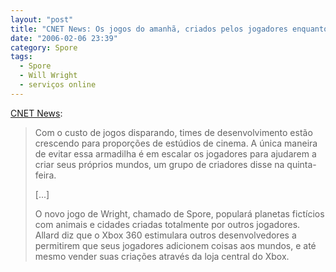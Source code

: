 ```yaml
---
layout: "post"
title: "CNET News: Os jogos do amanhã, criados pelos jogadores enquanto eles jogam"
date: "2006-02-06 23:39"
category: Spore
tags:
  - Spore
  - Will Wright
  - serviços online
---
```



[CNET News](http://news.com.com/2100-1043_3-6034630.html):

> Com o custo de jogos disparando, times de desenvolvimento estão crescendo para proporções de estúdios de cinema. A única maneira de evitar essa armadilha é em escalar os jogadores para ajudarem a criar seus próprios mundos, um grupo de criadores disse na quinta-feira.
>
> [...]
>
> O novo jogo de Wright, chamado de Spore, populará planetas fictícios com animais e cidades criadas totalmente por outros jogadores. Allard diz que o Xbox 360 estimulara outros desenvolvedores a permitirem que seus jogadores adicionem coisas aos mundos, e até mesmo vender suas criações através da loja central do Xbox.
